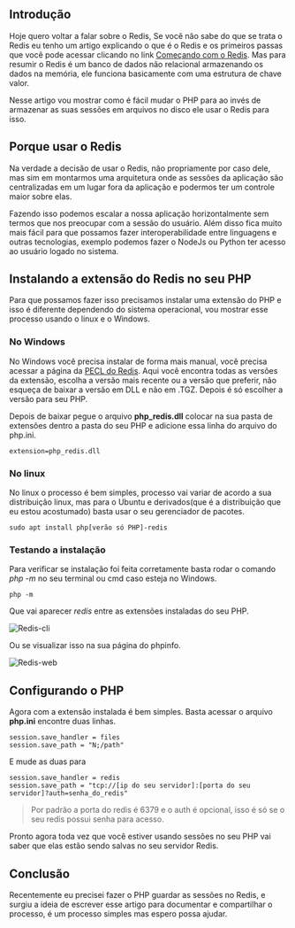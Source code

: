 ## Introdução

Hoje quero voltar a falar sobre o Redis, Se você não sabe do que se trata o Redis eu tenho um artigo explicando o que é o Redis e os primeiros passas que você pode acessar clicando no link [Começando com o Redis](https://diogobemfica.com.br/comecando-com-o-redis/). Mas para resumir o Redis é um banco de dados não relacional armazenando os dados na memória, ele funciona basicamente com uma estrutura de chave valor.

Nesse artigo vou mostrar como é fácil mudar o PHP para ao invés de armazenar as suas sessões em arquivos no disco ele usar o Redis para isso.

## Porque usar o Redis

Na verdade a decisão de usar o Redis, não propriamente por caso dele, mas sim em montarmos uma arquitetura onde as sessões da aplicação são centralizadas em um lugar fora da aplicação e podermos ter um controle maior sobre elas.

Fazendo isso podemos escalar a nossa aplicação horizontalmente sem termos que nos preocupar com a sessão do usuário. Além disso fica muito mais fácil para que possamos fazer interoperabilidade entre linguagens e outras tecnologias, exemplo podemos fazer o NodeJs ou Python ter acesso ao usuário logado no sistema.

## Instalando a extensão do Redis no seu PHP

Para que possamos fazer isso precisamos instalar uma extensão do PHP e isso é diferente dependendo do sistema operacional, vou mostrar esse processo usando o linux e o Windows.

### No Windows

No Windows você precisa instalar de forma mais manual, você precisa acessar a página da [PECL do Redis](https://pecl.php.net/package/redis). Aqui você encontra todas as versões da extensão, escolha a versão mais recente ou a versão que preferir, não esqueça de baixar a versão em DLL e não em .TGZ. Depois é só escolher a versão para seu PHP.

Depois de baixar pegue o arquivo **php_redis.dll** colocar na sua pasta de extensões dentro a pasta do seu PHP e adicione essa linha do arquivo do php.ini.
```shel
extension=php_redis.dll
```

### No linux
No linux o processo é bem simples, processo vai variar de acordo a sua distribuição linux, mas para o Ubuntu e derivados(que é a distribuição que eu estou acostumado) basta usar o seu gerenciador de pacotes. 
```shel
sudo apt install php[verão só PHP]-redis
```

### Testando a instalação

Para verificar se instalação foi feita corretamente basta rodar o comando *php -m* no seu terminal ou cmd caso esteja no Windows.
```shel
php -m
```

Que vai aparecer *redis* entre as extensões instaladas do seu PHP.

![Redis-cli](https://diogobemfica.com.br/multimidia/2019_02_20_redis-cli.png)

Ou se visualizar isso na sua página do phpinfo.

![Redis-web](https://diogobemfica.com.br/multimidia/2019_02_20_redis-web.png)

## Configurando o PHP

Agora com a extensão instalada é bem simples. Basta acessar o arquivo **php.ini** encontre duas linhas.

```shel
session.save_handler = files
session.save_path = "N;/path"
```

E mude as duas para
```shel
session.save_handler = redis
session.save_path = "tcp://[ip do seu servidor]:[porta do seu servidor]?auth=senha_do_redis"
```
 > Por padrão a porta do redis é 6379 e o auth é opcional, isso é só se o seu redis possui senha para acesso.

Pronto agora toda vez que você estiver usando sessões no seu PHP vai saber que elas estão sendo salvas no seu servidor Redis.

## Conclusão
Recentemente eu precisei fazer o PHP guardar as sessões no Redis, e surgiu a ideia de escrever esse artigo para documentar e compartilhar o processo, é um processo simples mas espero possa ajudar.